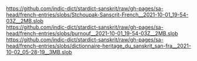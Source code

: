 https://github.com/indic-dict/stardict-sanskrit/raw/gh-pages/sa-head/french-entries/slobs/Stchoupak-Sanscrit-French__2021-10-01_19-54-03Z__2MB.slob  
https://github.com/indic-dict/stardict-sanskrit/raw/gh-pages/sa-head/french-entries/slobs/burnouf__2021-10-01_19-54-03Z__2MB.slob  
https://github.com/indic-dict/stardict-sanskrit/raw/gh-pages/sa-head/french-entries/slobs/dictionnaire-heritage_du_sanskrit_san-fra__2021-10-02_05-28-19__3MB.slob  
